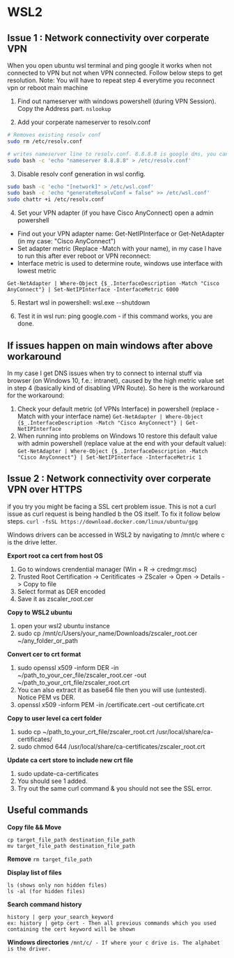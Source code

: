 # WSL2

## Issue 1 : Network connectivity over corperate VPN
When you open ubuntu wsl terminal and ping google it works when not connected to VPN but not when VPN connected. Follow below steps to get resolution.
Note: You will have to repeat step 4 everytime you reconnect vpn or reboot main machine

1. Find out nameserver with windows powershell (during VPN Session). Copy the Address part.
```nslookup```

2. Add your corperate nameserver to resolv.conf

```bash
# Removes existing resolv conf
sudo rm /etc/resolv.conf

# writes nameserver line to resolv.conf. 8.8.8.8 is google dns, you can either try that or the corperate dns address (nslookup).
sudo bash -c 'echo "nameserver 8.8.8.8" > /etc/resolv.conf'
```

3. Disable resolv conf generation in wsl config.
```bash
sudo bash -c 'echo "[network]" > /etc/wsl.conf'
sudo bash -c 'echo "generateResolvConf = false" >> /etc/wsl.conf'
sudo chattr +i /etc/resolv.conf
```

4. Set your VPN adapter (if you have Cisco AnyConnect) open a admin powershell

- Find out your VPN adapter name: Get-NetIPInterface or  Get-NetAdapter (in my case: "Cisco AnyConnect")
- Set adapter metric (Replace -Match with your name), in my case I have to run this after ever reboot or VPN reconnect:
- Interface metric is used to determine route, windows use interface with lowest metric

```Get-NetAdapter | Where-Object {$_.InterfaceDescription -Match "Cisco AnyConnect"} | Set-NetIPInterface -InterfaceMetric 6000```

5. Restart wsl in powershell: wsl.exe --shutdown

6. Test it in wsl run: ping google.com - if this command works, you are done.


## If issues happen on main windows after above workaround
In my case I get DNS issues when try to connect to internal stuff via browser (on Windows 10, f.e.: intranet), caused by the high metric value set in step 4 (basically kind of disabling VPN Route). So here is the workaround for the workaround:

1. Check your default metric (of VPNs Interface) in powershell (replace -Match with your interface name)
```Get-NetAdapter | Where-Object {$_.InterfaceDescription -Match "Cisco AnyConnect"} | Get-NetIPInterface```
2. When running into problems on Windows 10 restore this default value with admin powershell (replace value at the end with your default value):
```Get-NetAdapter | Where-Object {$_.InterfaceDescription -Match "Cisco AnyConnect"} | Set-NetIPInterface -InterfaceMetric 1```



## Issue 2 : Network connectivity over corperate VPN over HTTPS

if you try you might be facing a SSL cert problem issue. This is not a curl issue as curl request is being handled b the OS itself. To fix it follow below steps.
```curl -fsSL https://download.docker.com/linux/ubuntu/gpg```

Windows drivers can be accessed in WSL2 by navigating to /mnt/c where c is the drive letter. 

**Export root ca cert from host OS** 
1. Go to windows crendential manager (Win + R -> credmgr.msc)
2. Trusted Root Certification -> Ceritificates -> ZScaler -> Open -> Details -> Copy to file
3. Select format as DER encoded
4. Save it as zscaler_root.cer

**Copy to WSL2 ubuntu**
1. open your wsl2 ubuntu instance
2. sudo cp /mnt/c/Users/your_name/Downloads/zscaler_root.cer ~/any_folder_or_path

**Convert cer to crt format**
1. sudo openssl x509 -inform DER -in ~/path_to_your_cer_file/zscaler_root.cer -out ~/path_to_your_crt_file/zscaler_root.crt
2. You can also extract it as base64 file then you will use (untested). Notice PEM vs DER.
3. openssl x509 -inform PEM -in <filepath>/certificate.cert -out certificate.crt



**Copy to user level ca cert folder**
1. sudo cp ~/path_to_your_crt_file/zscaler_root.crt /usr/local/share/ca-certificates/
2. sudo chmod 644 /usr/local/share/ca-certificates/zscaler_root.crt

**Update ca cert store to include new crt file**
1. sudo update-ca-certificates
2. You should see 1 added. 
3. Try out the same curl command & you should not see the SSL error.
  
  
## Useful commands

 **Copy file && Move**
  ```
  cp target_file_path destination_file_path
  mv target_file_path destination_file_path
  ```

 **Remove**
  ```rm target_file_path```
  
  **Display list of files**
  ```
  ls (shows only non hidden files)
  ls -al (for hidden files)
  ```
  
  **Search command history**
  ```
  history | gerp your_search_keyword
  ex: history | getp cert - Then all previous commands which you used containing the cert keyword will be shown
  ```
  
  **Windows directories**
  ```/mnt/c/ - If where your c drive is. The alphabet is the driver.```
  
